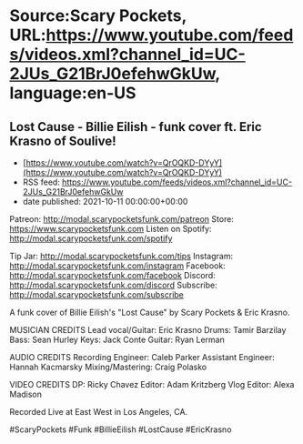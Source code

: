 # Source:Scary Pockets, URL:https://www.youtube.com/feeds/videos.xml?channel_id=UC-2JUs_G21BrJ0efehwGkUw, language:en-US

## Lost Cause - Billie Eilish - funk cover ft. Eric Krasno of Soulive!
 - [https://www.youtube.com/watch?v=QrOQKD-DYyY](https://www.youtube.com/watch?v=QrOQKD-DYyY)
 - RSS feed: https://www.youtube.com/feeds/videos.xml?channel_id=UC-2JUs_G21BrJ0efehwGkUw
 - date published: 2021-10-11 00:00:00+00:00

Patreon: http://modal.scarypocketsfunk.com/patreon
Store: https://www.scarypocketsfunk.com
Listen on Spotify: http://modal.scarypocketsfunk.com/spotify

Tip Jar: http://modal.scarypocketsfunk.com/tips
Instagram: http://modal.scarypocketsfunk.com/instagram
Facebook: http://modal.scarypocketsfunk.com/facebook
Discord: http://modal.scarypocketsfunk.com/discord
Subscribe: http://modal.scarypocketsfunk.com/subscribe

A funk cover of Billie Eilish's "Lost Cause" by Scary Pockets & Eric Krasno.

MUSICIAN CREDITS
Lead vocal/Guitar: Eric Krasno
Drums: Tamir Barzilay
Bass: Sean Hurley
Keys: Jack Conte
Guitar: Ryan Lerman

AUDIO CREDITS
Recording Engineer: Caleb Parker
Assistant Engineer: Hannah Kacmarsky
Mixing/Mastering: Craig Polasko

VIDEO CREDITS
DP: Ricky Chavez
Editor: Adam Kritzberg
Vlog Editor: Alexa Madison

Recorded Live at East West in Los Angeles, CA.

#ScaryPockets #Funk #BillieEilish #LostCause #EricKrasno

